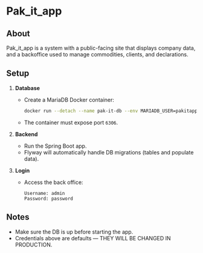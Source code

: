# Pak_it_app

## About

Pak_it_app is a system with a public-facing site that displays company data, and a backoffice used to manage commodities, clients, and declarations.

## Setup

1. **Database**
    - Create a MariaDB Docker container:
      ```bash
      docker run --detach --name pak-it-db --env MARIADB_USER=pakitapp --env MARIADB_PASSWORD=password --env MARIADB_DATABASE=pak_it_app --env MARIADB_ROOT_PASSWORD=password -p 6306:3306 mariadb:latest
      ```
    - The container must expose port `6306`.

2. **Backend**
    - Run the Spring Boot app.
    - Flyway will automatically handle DB migrations (tables and populate data).

3. **Login**
    - Access the back office:
      ```
      Username: admin
      Password: password
      ```

## Notes

- Make sure the DB is up before starting the app.
- Credentials above are defaults — THEY WILL BE CHANGED IN PRODUCTION.